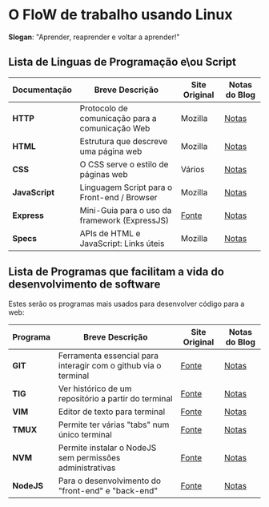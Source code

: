 # O FloW de trabalho usando Linux

<b>Slogan</b>: "Aprender, reaprender e voltar a aprender!"

## Lista de Linguas de Programação e\ou Script

| Documentação      | Breve Descrição                                 | Site Original                  | Notas do Blog                |
| ----------------- | ----------------------------------------------- | ------------------------------ | ---------------------------- |
| <b>HTTP</b>       | Protocolo de comunicação para a comunicação Web | Mozilla                        | [Notas](./web/http.md)       |
| <b>HTML</b>       | Estrutura que descreve uma página web           | Mozilla                        | [Notas](./web/html.md)       |
| <b>CSS</b>        | O CSS serve o estilo de páginas web             | Vários                         | [Notas](./web/css.md)        |
| <b>JavaScript</b> | Linguagem Script para o Front-end / Browser     | Mozilla                        | [Notas](./web/javascript.md) |
| <b>Express</b>    | Mini-Guia para o uso da framework (ExpressJS)   | [Fonte](https://expressjs.org) | [Notas](./web/express.md)    |
| <b>Specs</b>      | APIs de HTML e JavaScript: Links úteis          | Mozilla                        | [Notas](./web/apis.md)       |

## Lista de Programas que facilitam a vida do desenvolvimento de software

Estes serão os programas mais usados para desenvolver código para a web:

| Programa      | Breve Descrição                                                 | Site Original                         | Notas do Blog            |
| ------------- | --------------------------------------------------------------- | ------------------------------------- | ------------------------ |
| <b>GIT</b>    | Ferramenta essencial para interagir com o github via o terminal | [Fonte](https://www.git-scm.com/)     | [Notas](./linux/git.md)  |
| <b>TIG</b>    | Ver histórico de um repositório a partir do terminal            | [Fonte](https://github.com/jonas/tig) | [Notas](./linux/tig.md)  |
| <b>VIM</b>    | Editor de texto para terminal                                   | [Fonte](https://www.vim.org)          | [Notas](./linux/vim.md)  |
| <b>TMUX</b>   | Permite ter várias "tabs" num único terminal                    | [Fonte](https://github.com/tmux/tmux) | [Notas](./linux/tmux.md) |
| <b>NVM</b>    | Permite instalar o NodeJS sem permissões administrativas        | [Fonte](https://npmjs.com)            | [Notas](./linux/nvm.md)  |
| <b>NodeJS</b> | Para o desenvolvimento do "front-end" e "back-end"              | [Fonte](https://nodejs.org)           | [Notas](./web/nodejs.md) |
